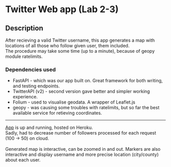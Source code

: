 # Twitter Web app (Lab 2-3)
## Description
After recieving a valid Twitter username, this app generates a map with locations of all those
who follow given user, them included.<br>
The procedure may take some time (up to a minute), because of geopy module ratelimits.<br>
### Dependencies used
+ FastAPI - which was our app built on. Great framework for both writing, and testing endpoints.
+ TwitterAPI (v2) - second version gave better and simpler working experience.
+ Folium - used to visualise geodata. A wrapper of Leaflet.js
+ geopy - was causing some troubles with ratelimits, but so far the best available service for retieving coordinates.
---
[App](https://op-twitter-app.herokuapp.com) is up and running, hosted on Heroku.<br>
Sadly, had to decrease number of followers processed for each request (100 -> 50) on cloud.<br><br>
Generated map is interactive, can be zoomed in and out. Markers are also interactive and display username and more precise location (city/county) about each user.


